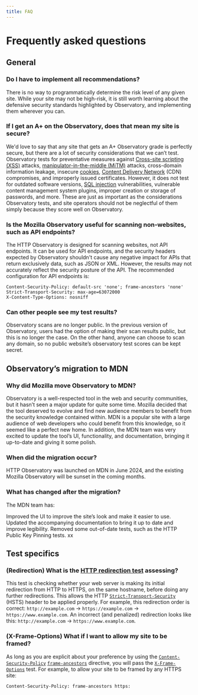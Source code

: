 ```yaml
---
title: FAQ
---
```


# Frequently asked questions

## General

### Do I have to implement all recommendations?

There is no way to programmatically determine the risk level of any given site.
While your site may not be high-risk, it is still worth learning about the
defensive security standards highlighted by Observatory, and implementing them
wherever you can.

### If I get an A+ on the Observatory, does that mean my site is secure?

We'd love to say that any site that gets an A+ Observatory grade is perfectly
secure, but there are a lot of security considerations that we can’t test.
Observatory tests for preventative measures against
[Cross-site scripting (XSS)](/en-US/docs/Glossary/Cross-site_scripting) attacks,
[manipulator-in-the-middle (MiTM)](/en-US/docs/Glossary/MitM) attacks,
cross-domain information leakage, insecure
[cookies](/en-US/docs/Web/HTTP/Cookies),
[Content Delivery Network](/en-US/docs/Glossary/CDN) (CDN) compromises, and
improperly issued certificates. However, it does not test for outdated software
versions, [SQL injection](/en-US/docs/Glossary/SQL_Injection) vulnerabilities,
vulnerable content management system plugins, improper creation or storage of
passwords, and more. These are just as important as the considerations
Observatory tests, and site operators should not be neglectful of them simply
because they score well on Observatory.

### Is the Mozilla Observatory useful for scanning non-websites, such as API endpoints?

The HTTP Observatory is designed for scanning websites, not API endpoints. It
can be used for API endpoints, and the security headers expected by Observatory
shouldn't cause any negative impact for APIs that return exclusively data, such
as JSON or XML. However, the results may not accurately reflect the security
posture of the API. The recommended configuration for API endpoints is:

```http
Content-Security-Policy: default-src 'none'; frame-ancestors 'none'
Strict-Transport-Security: max-age=63072000
X-Content-Type-Options: nosniff
```

### Can other people see my test results?

Observatory scans are no longer public. In the previous version of Observatory,
users had the option of making their scan results public, but this is no longer
the case. On the other hand, anyone can choose to scan any domain, so no public
website’s observatory test scores can be kept secret.

## Observatory’s migration to MDN

### Why did Mozilla move Observatory to MDN?

Observatory is a well-respected tool in the web and security communities, but it
hasn’t seen a major update for quite some time. Mozilla decided that the tool
deserved to evolve and find new audience members to benefit from the security
knowledge contained within. MDN is a popular site with a large audience of web
developers who could benefit from this knowledge, so it seemed like a perfect
new home. In addition, the MDN team was very excited to update the tool’s UI,
functionality, and documentation, bringing it up-to-date and giving it some
polish.

### When did the migration occur?

HTTP Observatory was launched on MDN in June 2024, and the existing Mozilla
Observatory will be sunset in the coming months.

### What has changed after the migration?

The MDN team has:

Improved the UI to improve the site’s look and make it easier to use. Updated
the accompanying documentation to bring it up to date and improve legibility.
Removed some out-of-date tests, such as the HTTP Public Key Pinning tests. xx

## Test specifics

### (Redirection) What is the [HTTP redirection test](/en-US/docs/Web/Security/Practical_implementation_guides/TLS#http_redirection) assessing?

This test is checking whether your web server is making its initial redirection
from HTTP to HTTPS, on the same hostname, before doing any further redirections.
This allows the HTTP
[`Strict-Transport-Security`](/en-US/docs/Web/HTTP/Headers/Strict-Transport-Security)
(HSTS) header to be applied properly. For example, this redirection order is
correct: `http://example.com` → `https://example.com` →
`https://www.example.com`. An incorrect (and penalized) redirection looks like
this: `http://example.com` → `https://www.example.com`.

### (X-Frame-Options) What if I want to allow my site to be framed?

As long as you are explicit about your preference by using the
[`Content-Security-Policy`](/en-US/docs/Web/HTTP/Headers/Content-Security-Policy)
[`frame-ancestors`](/en-US/docs/Web/HTTP/Headers/Content-Security-Policy/frame-ancestors)
directive, you will pass the
[`X-Frame-Options`](/en-US/docs/Web/HTTP/Headers/X-Frame-Options) test. For
example, to allow your site to be framed by any HTTPS site:

```http
Content-Security-Policy: frame-ancestors https:
```
